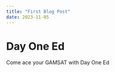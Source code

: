 ```yaml
---
title: "First Blog Post"
date: 2023-11-05
---
```


# Day One Ed
Come ace your GAMSAT with Day One Ed
